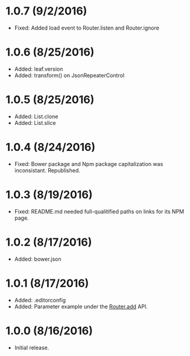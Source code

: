 # 1.0.7  (9/2/2016)

* Fixed: Added load event to Router.listen and Router.ignore

# 1.0.6  (8/25/2016)

* Added: leaf.version
* Added: transform() on JsonRepeaterControl

# 1.0.5  (8/25/2016)

* Added: List.clone
* Added: List.slice

# 1.0.4  (8/24/2016)

* Fixed: Bower package and Npm package capitalization was inconsistant. Republished.

# 1.0.3  (8/19/2016)

* Fixed: README.md needed full-qualitified paths on links for its NPM page.

# 1.0.2  (8/17/2016)

* Added: bower.json

# 1.0.1  (8/17/2016)

* Added: .editorconfig
* Added: Parameter example under the [Router.add](docs/api/router/add.md) API.

# 1.0.0 (8/16/2016)

* Initial release.
